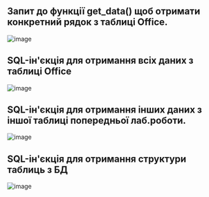 ## Запит до функції get_data() щоб отримати конкретний рядок з таблиці Office.
![image](https://github.com/oleksandrblazhko/ai-192-amikishyiev/assets/123385187/124de738-3e42-49e7-ad75-60bdc1a85e6a)

## SQL-ін'єкція для отримання всіх даних з таблиці Office
![image](https://github.com/oleksandrblazhko/ai-192-amikishyiev/assets/123385187/5220fe8c-24da-4059-9b2b-317231b7413b)

## SQL-ін'єкція для отримання інших даних з іншої таблиці попередньої лаб.роботи.
![image](https://github.com/oleksandrblazhko/ai-192-amikishyiev/assets/123385187/5219e698-0fe3-42e4-ae5b-16fa6904b356)

## SQL-ін'єкція для отримання структури таблиць з БД
![image](https://github.com/oleksandrblazhko/ai-192-amikishyiev/assets/123385187/7e954064-8653-4212-bf7d-11e2abe8a31c)

